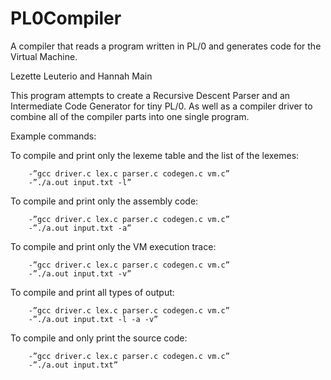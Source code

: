 # PL0Compiler
A compiler that reads a program written in PL/0 and generates code for the Virtual Machine.

Lezette Leuterio and Hannah Main


This program attempts to create a Recursive Descent Parser and an Intermediate Code Generator for tiny PL/0. As well as a compiler driver to combine all of the compiler parts into one single program.


Example commands:

To compile and print only the lexeme table and the list of the lexemes:
        
        -”gcc driver.c lex.c parser.c codegen.c vm.c”
        -”./a.out input.txt -l”


To compile and print only the assembly code:
        
        -”gcc driver.c lex.c parser.c codegen.c vm.c”
        -”./a.out input.txt -a”


To compile and print only the VM execution trace:
        
        -”gcc driver.c lex.c parser.c codegen.c vm.c”
        -”./a.out input.txt -v”


To compile and print all types of output:

        -”gcc driver.c lex.c parser.c codegen.c vm.c”
        -”./a.out input.txt -l -a -v”


To compile and only print the source code:

        -”gcc driver.c lex.c parser.c codegen.c vm.c”
        -”./a.out input.txt”
